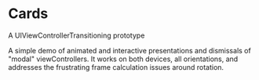 Cards
=====

A UIViewControllerTransitioning prototype

A simple demo of animated and interactive presentations and dismissals of "modal" viewControllers. It works on both devices, all orientations, and addresses the frustrating frame calculation issues around rotation. 
